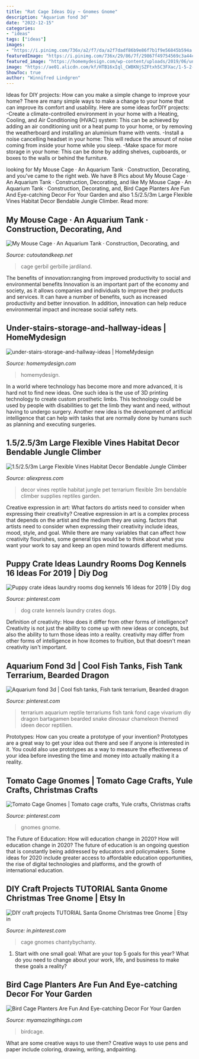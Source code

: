 ```yaml
---
title: "Rat Cage Ideas Diy ~ Gnomes Gnome"
description: "Aquarium fond 3d"
date: "2022-12-15"
categories:
- "ideas"
tags: ["ideas"]
images:
- "https://i.pinimg.com/736x/a2/f7/da/a2f7dadf86b9e86f7b1f9e56845b594a.jpg"
featuredImage: "https://i.pinimg.com/736x/29/86/7f/29867f49754569c3a44cc4c94a95b7e8.jpg"
featured_image: "https://homemydesign.com/wp-content/uploads/2019/06/under-stairs-storage-and-hallway-ideas.jpg"
image: "https://ae01.alicdn.com/kf/HTB16xIql_CWBKNjSZFtxh5C3FXac/1-5-2-5-3m-Large-Flexible-Vines-Habitat-Decor-Bendable-Jungle-Climber-Reptile-Pet-Supplies.jpeg"
ShowToc: true
author: "Winnifred Lindgren"
---
```



Ideas for DIY projects: How can you make a simple change to improve your home?
There are many simple ways to make a change to your home that can improve its comfort and usability. Here are some ideas forDIY projects: 
-Create a climate-controlled environment in your home with a Heating, Cooling, and Air Conditioning (HVAC) system: This can be achieved by adding an air conditioning unit or a heat pump to your home, or by removing the weatherboard and installing an aluminium frame with vents. 
-Install a noise cancelling headset in your home: This will reduce the amount of noise coming from inside your home while you sleep. 
-Make space for more storage in your home: This can be done by adding shelves, cupboards, or boxes to the walls or behind the furniture.

	

		
looking for My Mouse Cage · An Aquarium Tank · Construction, Decorating, and you've came to the right web. We have 8 Pics about My Mouse Cage · An Aquarium Tank · Construction, Decorating, and like My Mouse Cage · An Aquarium Tank · Construction, Decorating, and, Bird Cage Planters Are Fun And Eye-catching Decor For Your Garden and also 1.5/2.5/3m Large Flexible Vines Habitat Decor Bendable Jungle Climber. Read more:
		
    
## My Mouse Cage · An Aquarium Tank · Construction, Decorating, And

<img loading=lazy src="https://images.coplusk.net/project_images/122783/image/PICT3297.jpg" onerror="this.onerror=null;this.src='https://tse4.mm.bing.net/th?id=OIP.1i-9b7zHMJllVDlpRRsnAAHaJ4&amp;pid=15.1';" alt="My Mouse Cage · An Aquarium Tank · Construction, Decorating, and">

_Source: cutoutandkeep.net_

>cage gerbil gerbille jardiland. 

	

The benefits of innovation:ranging from improved productivity to social and environmental benefits
Innovation is an important part of the economy and society, as it allows companies and individuals to improve their products and services. It can have a number of benefits, such as increased productivity and better innovation. In addition, innovation can help reduce environmental impact and increase social safety nets.

    
## Under-stairs-storage-and-hallway-ideas | HomeMydesign

<img loading=lazy src="https://homemydesign.com/wp-content/uploads/2019/06/under-stairs-storage-and-hallway-ideas.jpg" onerror="this.onerror=null;this.src='https://tse4.mm.bing.net/th?id=OIP.KFBdkOwevp61tdlkuWvJjgHaLo&amp;pid=15.1';" alt="under-stairs-storage-and-hallway-ideas | HomeMydesign">

_Source: homemydesign.com_

>homemydesign. 

	

In a world where technology has become more and more advanced, it is hard not to find new ideas. One such idea is the use of 3D printing technology to create custom prosthetic limbs. This technology could be used by people with disabilities to get the limb they want and need, without having to undergo surgery. Another new idea is the development of artificial intelligence that can help with tasks that are normally done by humans such as planning and executing surgeries.

    
## 1.5/2.5/3m Large Flexible Vines Habitat Decor Bendable Jungle Climber

<img loading=lazy src="https://ae01.alicdn.com/kf/HTB16xIql_CWBKNjSZFtxh5C3FXac/1-5-2-5-3m-Large-Flexible-Vines-Habitat-Decor-Bendable-Jungle-Climber-Reptile-Pet-Supplies.jpeg" onerror="this.onerror=null;this.src='https://tse4.mm.bing.net/th?id=OIP.-Kmtl96-upntkPnxCaL6EQHaHa&amp;pid=15.1';" alt="1.5/2.5/3m Large Flexible Vines Habitat Decor Bendable Jungle Climber">

_Source: aliexpress.com_

>decor vines reptile habitat jungle pet terrarium flexible 3m bendable climber supplies reptiles garden. 

	

Creative expression in art: What factors do artists need to consider when expressing their creativity?
Creative expression in art is a complex process that depends on the artist and the medium they are using. factors that artists need to consider when expressing their creativity include ideas, mood, style, and goal. While there are many variables that can affect how creativity flourishes, some general tips would be to think about what you want your work to say and keep an open mind towards different mediums.

    
## Puppy Crate Ideas Laundry Rooms Dog Kennels 16 Ideas For 2019 | Diy Dog

<img loading=lazy src="https://i.pinimg.com/736x/06/32/06/0632065e8e822be2d9fd40b15199faec.jpg" onerror="this.onerror=null;this.src='https://tse1.mm.bing.net/th?id=OIP.kKqgelYnLeIccKo99WpPcAAAAA&amp;pid=15.1';" alt="Puppy crate ideas laundry rooms dog kennels 16 Ideas for 2019 | Diy dog">

_Source: pinterest.com_

>dog crate kennels laundry crates dogs. 

	

Definition of creativity: How does it differ from other forms of intelligence?
Creativity is not just the ability to come up with new ideas or concepts, but also the ability to turn those ideas into a reality. creativity may differ from other forms of intelligence in how itcomes to fruition, but that doesn't mean creativity isn't important.

    
## Aquarium Fond 3d | Cool Fish Tanks, Fish Tank Terrarium, Bearded Dragon

<img loading=lazy src="https://i.pinimg.com/736x/d9/2c/51/d92c51dc8298fdf8d10fc36c6b21042a.jpg" onerror="this.onerror=null;this.src='https://tse3.mm.bing.net/th?id=OIP.x4CjV1DUaAcapf332ecDDgHaJ3&amp;pid=15.1';" alt="Aquarium fond 3d | Cool fish tanks, Fish tank terrarium, Bearded dragon">

_Source: pinterest.com_

>terrarium aquarium reptile terrariums fish tank fond cage vivarium diy dragon bartagamen bearded snake dinosaur chameleon themed ideen decor reptilien. 

	

Prototypes: How can you create a prototype of your invention?
Prototypes are a great way to get your idea out there and see if anyone is interested in it. You could also use prototypes as a way to measure the effectiveness of your idea before investing the time and money into actually making it a reality.

    
## Tomato Cage Gnomes | Tomato Cage Crafts, Yule Crafts, Christmas Crafts

<img loading=lazy src="https://i.pinimg.com/736x/29/86/7f/29867f49754569c3a44cc4c94a95b7e8.jpg" onerror="this.onerror=null;this.src='https://tse1.mm.bing.net/th?id=OIP.cf0YioxRW9E4Hqdl2L0K1AHaJ3&amp;pid=15.1';" alt="Tomato Cage Gnomes | Tomato cage crafts, Yule crafts, Christmas crafts">

_Source: pinterest.com_

>gnomes gnome. 

	

The Future of Education: How will education change in 2020?
How will education change in 2020? The future of education is an ongoing question that is constantly being addressed by educators and policymakers. Some ideas for 2020 include greater access to affordable education opportunities, the rise of digital technologies and platforms, and the growth of international education.

    
## DIY Craft Projects TUTORIAL Santa Gnome Christmas Tree Gnome | Etsy In

<img loading=lazy src="https://i.pinimg.com/736x/a2/f7/da/a2f7dadf86b9e86f7b1f9e56845b594a.jpg" onerror="this.onerror=null;this.src='https://tse1.mm.bing.net/th?id=OIP.5jLR2fLedrOebx6hqapIgwHaKH&amp;pid=15.1';" alt="DIY craft projects TUTORIAL Santa Gnome Christmas tree Gnome | Etsy in">

_Source: in.pinterest.com_

>cage gnomes chantybychanty. 

	

1. Start with one small goal: What are your top 5 goals for this year? What do you need to change about your work, life, and business to make these goals a reality? 

    
## Bird Cage Planters Are Fun And Eye-catching Decor For Your Garden

<img loading=lazy src="https://myamazingthings.com/wp-content/uploads/2017/06/bird-cage-garden-ideas-11.jpg" onerror="this.onerror=null;this.src='https://tse4.mm.bing.net/th?id=OIP.MkibNDDhH9gPgC1ixvpzagAAAA&amp;pid=15.1';" alt="Bird Cage Planters Are Fun And Eye-catching Decor For Your Garden">

_Source: myamazingthings.com_

>birdcage. 

	

What are some creative ways to use them?
Creative ways to use pens and paper include coloring, drawing, writing, andpainting.

